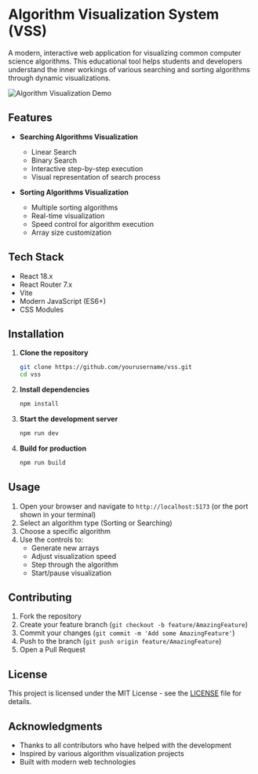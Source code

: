 # Algorithm Visualization System (VSS)

A modern, interactive web application for visualizing common computer science algorithms. This educational tool helps students and developers understand the inner workings of various searching and sorting algorithms through dynamic visualizations.

![Algorithm Visualization Demo](./demo.gif)
<!-- Add your demo gif or screenshot here -->

## Features

- **Searching Algorithms Visualization**
  - Linear Search
  - Binary Search
  - Interactive step-by-step execution
  - Visual representation of search process

- **Sorting Algorithms Visualization**
  - Multiple sorting algorithms
  - Real-time visualization
  - Speed control for algorithm execution
  - Array size customization

## Tech Stack

- React 18.x
- React Router 7.x
- Vite
- Modern JavaScript (ES6+)
- CSS Modules

## Installation

1. **Clone the repository**
   ```bash
   git clone https://github.com/yourusername/vss.git
   cd vss
   ```

2. **Install dependencies**
   ```bash
   npm install
   ```

3. **Start the development server**
   ```bash
   npm run dev
   ```

4. **Build for production**
   ```bash
   npm run build
   ```

## Usage

1. Open your browser and navigate to `http://localhost:5173` (or the port shown in your terminal)
2. Select an algorithm type (Sorting or Searching)
3. Choose a specific algorithm
4. Use the controls to:
   - Generate new arrays
   - Adjust visualization speed
   - Step through the algorithm
   - Start/pause visualization

## Contributing

1. Fork the repository
2. Create your feature branch (`git checkout -b feature/AmazingFeature`)
3. Commit your changes (`git commit -m 'Add some AmazingFeature'`)
4. Push to the branch (`git push origin feature/AmazingFeature`)
5. Open a Pull Request

## License

This project is licensed under the MIT License - see the [LICENSE](LICENSE) file for details.

## Acknowledgments

- Thanks to all contributors who have helped with the development
- Inspired by various algorithm visualization projects
- Built with modern web technologies
